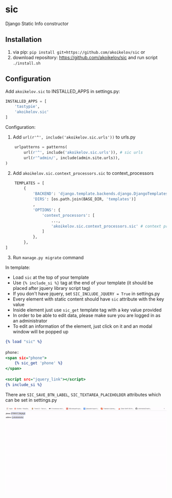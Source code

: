 # sic
Django Static Info constructor

## Installation
1. via pip: `pip install git+https://github.com/akoikelov/sic`
or
2. download repository: https://github.com/akoikelov/sic and run script `./install.sh`

## Configuration

Add `akoikelov.sic` to INSTALLED_APPS in settings.py:
```python
INSTALLED_APPS = [
    'tastypie',
    'akoikelov.sic'
]
```

Configuration:

1. Add `url(r'^', include('akoikelov.sic.urls'))` to urls.py
```python
    urlpatterns = patterns(
        url(r'^', include('akoikelov.sic.urls')), # sic urls
        url(r'^admin/', include(admin.site.urls)),
)
```
2. Add `akoikelov.sic.context_processors.sic` to context_processors
```python
    TEMPLATES = [
        {
            'BACKEND': 'django.template.backends.django.DjangoTemplates',
            'DIRS': [os.path.join(BASE_DIR, 'templates')]
            ,
            'OPTIONS': {
                'context_processors': [
                    ...,
                    'akoikelov.sic.context_processors.sic' # context processor
                ]
            },
        },
]
```
3. Run `manage.py migrate` command


In template:

- Load `sic` at the top of your template
- Use `{% include_si %}` tag at the end of your template (it should be placed after jquery library script tag)
- If you don't have jquery, set `SIC_INCLUDE_JQUERY = True` in settings.py
- Every element with static content should have `sic` attribute with the key value
- Inside element just use `sic_get` template tag with a key value provided
- In order to be able to edit data, please make sure you are logged in as an administrator
- To edit an information of the element, just click on it and an modal window will be popped up

```djangotemplate
{% load "sic" %}

phone: 
<span sic="phone">
    {% sic_get 'phone' %}
</span>

<script src="jquery_link"></script>
{% include_si %}
```

There are `SIC_SAVE_BTN_LABEL`, `SIC_TEXTAREA_PLACEHOLDER` attributes which can be set in settings.py

![alt text](screencast/sic.gif)